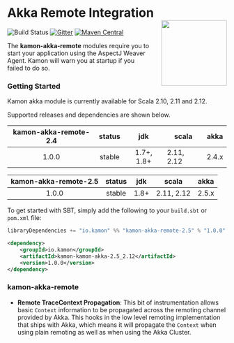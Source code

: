 # Akka Remote Integration<img align="right" src="https://rawgit.com/kamon-io/Kamon/master/kamon-logo.svg" height="150px" style="padding-left: 20px"/>

![Build Status](https://travis-ci.org/kamon-io/kamon-akka-remote.svg?branch=master)
[![Gitter](https://badges.gitter.im/Join%20Chat.svg)](https://gitter.im/kamon-io/Kamon?utm_source=badge&utm_medium=badge&utm_campaign=pr-badge&utm_content=badge)
[![Maven Central](https://maven-badges.herokuapp.com/maven-central/io.kamon/kamon-akka-remote-2.5_2.12/badge.svg)](https://maven-badges.herokuapp.com/maven-central/io.kamon/kamon-akka-remote-2.5_2.12)

The <b>kamon-akka-remote</b> modules require you to start your application using the AspectJ
Weaver Agent. Kamon will warn you at startup if you failed to do so.
</p>

### Getting Started

Kamon akka module is currently available for Scala 2.10, 2.11 and 2.12.

Supported releases and dependencies are shown below.

| kamon-akka-remote-2.4  | status | jdk  | scala            | akka   |
|:------:|:------:|:----:|------------------|:------:|
|  1.0.0 | stable | 1.7+, 1.8+ | 2.11, 2.12  | 2.4.x |

| kamon-akka-remote-2.5  | status | jdk  | scala            | akka   |
|:------:|:------:|:----:|------------------|:------:|
|  1.0.0 | stable | 1.8+ | 2.11, 2.12  | 2.5.x |

To get started with SBT, simply add the following to your `build.sbt` or `pom.xml`
file:

```scala
libraryDependencies += "io.kamon" %% "kamon-akka-remote-2.5" % "1.0.0"
```

```xml
<dependency>
    <groupId>io.kamon</groupId>
    <artifactId>kamon-kamon-akka-2.5_2.12</artifactId>
    <version>1.0.0</version>
</dependency>
```

### kamon-akka-remote ###

* __Remote TraceContext Propagation__: This bit of instrumentation allows basic `Context` information to be
propagated across the remoting channel provided by Akka. This hooks in the low level remoting implementation that ships
with Akka, which means it will propagate the `Context` when using plain remoting as well as when using the Akka Cluster.


